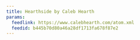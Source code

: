 ```yaml
---
title: Hearthside by Caleb Hearth
params:
  feedlink: https://www.calebhearth.com/atom.xml
  feedid: b445b70d80a46a28df1713fa678f87e2
---
```

